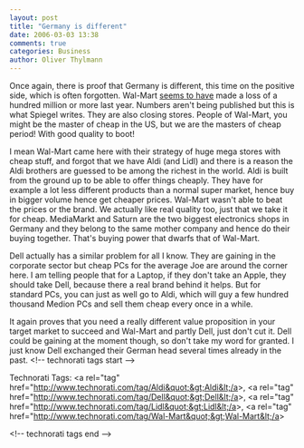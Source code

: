 ```yaml
---
layout: post
title: "Germany is different"
date: 2006-03-03 13:38
comments: true
categories: Business
author: Oliver Thylmann
---
```






Once again, there is proof that Germany is different, this time on the positive side, which is often forgotten. Wal-Mart [seems to have](http://www.spiegel.de/wirtschaft/0,1518,403857,00.html) made a loss of a hundred million or more last year. Numbers aren't being published but this is what Spiegel writes. They are also closing stores. People of Wal-Mart, you might be the master of cheap in the US, but we are the masters of cheap period! With good quality to boot!

I mean Wal-Mart came here with their strategy of huge mega stores with cheap stuff, and forgot that we have Aldi (and Lidl) and there is a reason the Aldi brothers are guessed to be among the richest in the world. Aldi is built from the ground up to be able to offer things cheaply. They have for example a lot less different products than a normal super market, hence buy in bigger volume hence get cheaper prices. Wal-Mart wasn't able to beat the prices or the brand. We actually like real quality too, just that we take it for cheap. MediaMarkt and Saturn are the two biggest electronics shops in Germany and they belong to the same mother company and hence do their buying together. That's buying power that dwarfs that of Wal-Mart.

Dell actually has a similar problem for all I know. They are gaining in the corporate sector but cheap PCs for the average Joe are around the corner here. I am telling people that for a Laptop, if they don't take an Apple, they should take Dell, because there a real brand behind it helps. But for standard PCs, you can just as well go to Aldi, which will guy a few hundred thousand Medion PCs and sell them cheap every once in a while.

It again proves that you need a really different value proposition in your target market to succeed and Wal-Mart and partly Dell, just don't cut it. Dell could be gaining at the moment though, so don't take my word for granted. I just know Dell exchanged their German head several times already in the past.
&lt;!-- technorati tags start --&gt;

Technorati Tags: &lt;a rel=&quot;tag&quot; href=&quot;http://www.technorati.com/tag/Aldi&quot;&gt;Aldi&lt;/a&gt;, &lt;a rel=&quot;tag&quot; href=&quot;http://www.technorati.com/tag/Dell&quot;&gt;Dell&lt;/a&gt;, &lt;a rel=&quot;tag&quot; href=&quot;http://www.technorati.com/tag/Lidl&quot;&gt;Lidl&lt;/a&gt;, &lt;a rel=&quot;tag&quot; href=&quot;http://www.technorati.com/tag/Wal-Mart&quot;&gt;Wal-Mart&lt;/a&gt;

&lt;!-- technorati tags end --&gt;


